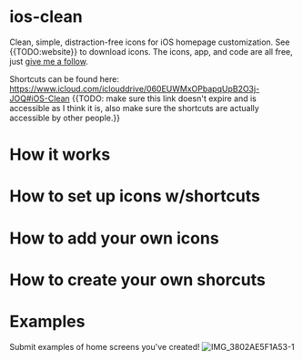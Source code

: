 # ios-clean
Clean, simple, distraction-free icons for iOS homepage customization. See {{TODO:website}} to download icons. The icons, app, and code are all free, just [give me a follow](https://x.com/loganthorneloe).

Shortcuts can be found here: https://www.icloud.com/iclouddrive/060EUWMxOPbapqUpB2O3j-JOQ#iOS-Clean {{TODO: make sure this link doesn't expire and is accessible as I think it is, also make sure the shortcuts are actually accessible by other people.}}

# How it works

# How to set up icons w/shortcuts

# How to add your own icons

# How to create your own shorcuts

# Examples
Submit examples of home screens you've created!
![IMG_3802AE5F1A53-1](https://github.com/lathorne/ios-clean/assets/31356342/3338decf-8f4f-4341-9a6f-14a4cebcc4d9)
